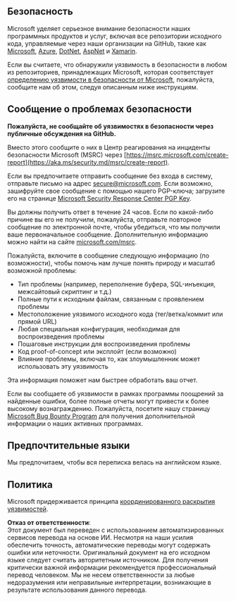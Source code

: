 ## Безопасность

Microsoft уделяет серьезное внимание безопасности наших программных продуктов и услуг, включая все репозитории исходного кода, управляемые через наши организации на GitHub, такие как [Microsoft](https://github.com/Microsoft), [Azure](https://github.com/Azure), [DotNet](https://github.com/dotnet), [AspNet](https://github.com/aspnet) и [Xamarin](https://github.com/xamarin).

Если вы считаете, что обнаружили уязвимость в безопасности в любом из репозиториев, принадлежащих Microsoft, которая соответствует [определению уязвимости в безопасности от Microsoft](https://aka.ms/security.md/definition), пожалуйста, сообщите нам об этом, следуя описанным ниже инструкциям.

## Сообщение о проблемах безопасности

**Пожалуйста, не сообщайте об уязвимостях в безопасности через публичные обсуждения на GitHub.**

Вместо этого сообщите о них в Центр реагирования на инциденты безопасности Microsoft (MSRC) через [https://msrc.microsoft.com/create-report](https://aka.ms/security.md/msrc/create-report).

Если вы предпочитаете отправить сообщение без входа в систему, отправьте письмо на адрес [secure@microsoft.com](mailto:secure@microsoft.com). Если возможно, зашифруйте свое сообщение с помощью нашего PGP-ключа; загрузите его на странице [Microsoft Security Response Center PGP Key](https://aka.ms/security.md/msrc/pgp).

Вы должны получить ответ в течение 24 часов. Если по какой-либо причине вы его не получили, пожалуйста, отправьте повторное сообщение по электронной почте, чтобы убедиться, что мы получили ваше первоначальное сообщение. Дополнительную информацию можно найти на сайте [microsoft.com/msrc](https://www.microsoft.com/msrc).

Пожалуйста, включите в сообщение следующую информацию (по возможности), чтобы помочь нам лучше понять природу и масштаб возможной проблемы:

  * Тип проблемы (например, переполнение буфера, SQL-инъекция, межсайтовый скриптинг и т.д.)
  * Полные пути к исходным файлам, связанным с проявлением проблемы
  * Местоположение уязвимого исходного кода (тег/ветка/коммит или прямой URL)
  * Любая специальная конфигурация, необходимая для воспроизведения проблемы
  * Пошаговые инструкции для воспроизведения проблемы
  * Код proof-of-concept или эксплойт (если возможно)
  * Влияние проблемы, включая то, как злоумышленник может использовать эту уязвимость

Эта информация поможет нам быстрее обработать ваш отчет.

Если вы сообщаете об уязвимости в рамках программы поощрений за найденные ошибки, более полные отчеты могут привести к более высокому вознаграждению. Пожалуйста, посетите нашу страницу [Microsoft Bug Bounty Program](https://aka.ms/security.md/msrc/bounty) для получения дополнительной информации о наших активных программах.

## Предпочтительные языки

Мы предпочитаем, чтобы вся переписка велась на английском языке.

## Политика

Microsoft придерживается принципа [координированного раскрытия уязвимостей](https://aka.ms/security.md/cvd).

**Отказ от ответственности**:  
Этот документ был переведен с использованием автоматизированных сервисов перевода на основе ИИ. Несмотря на наши усилия обеспечить точность, автоматические переводы могут содержать ошибки или неточности. Оригинальный документ на его исходном языке следует считать авторитетным источником. Для получения критически важной информации рекомендуется профессиональный перевод человеком. Мы не несем ответственности за любые недоразумения или неправильные интерпретации, возникающие в результате использования данного перевода.